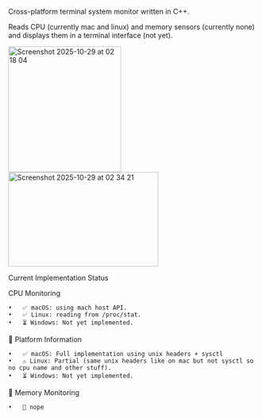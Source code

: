 Cross-platform terminal system monitor written in C++.

Reads CPU (currently mac and linux) and memory sensors (currently none) and displays them in a terminal interface (not yet).

<img width="227" height="253" alt="Screenshot 2025-10-29 at 02 18 04" src="https://github.com/user-attachments/assets/4692729c-eb3f-4935-a8fc-65ed74a01a58" />
<img width="302" height="190" alt="Screenshot 2025-10-29 at 02 34 21" src="https://github.com/user-attachments/assets/89ff6d9f-21fc-467e-b8ad-06bf1cd666c5" />

Current Implementation Status

CPU Monitoring

	•	✅ macOS: using mach host API.
	•	✅ Linux: reading from /proc/stat.
	•	⏳ Windows: Not yet implemented.

💾 Platform Information

	•	✅ macOS: Full implementation using unix headers + sysctl
	•	⚠️ Linux: Partial (same unix headers like on mac but not sysctl so no cpu name and other stuff).
	•	⏳ Windows: Not yet implemented.

🧮 Memory Monitoring

	•	🚧 nope
